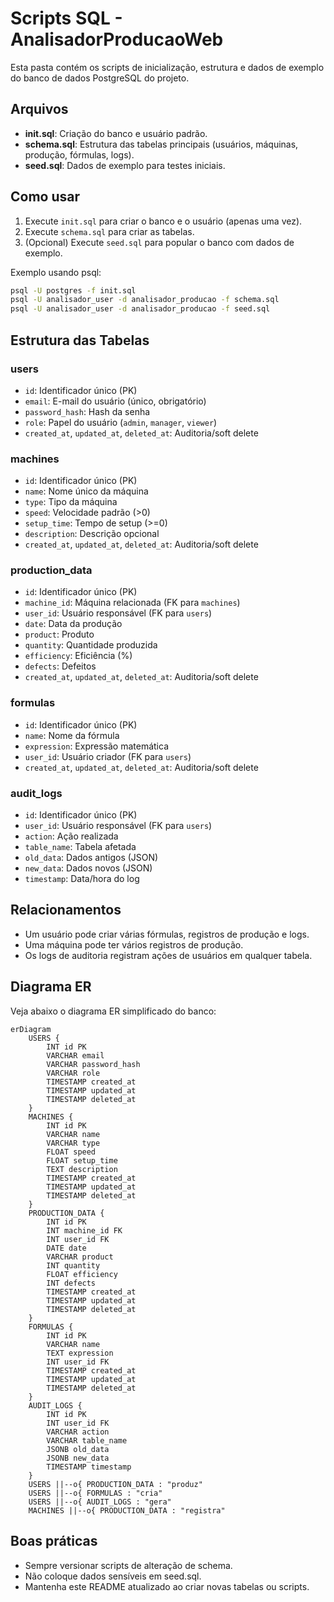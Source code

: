 # Scripts SQL - AnalisadorProducaoWeb

Esta pasta contém os scripts de inicialização, estrutura e dados de exemplo do banco de dados PostgreSQL do projeto.

## Arquivos
- **init.sql**: Criação do banco e usuário padrão.
- **schema.sql**: Estrutura das tabelas principais (usuários, máquinas, produção, fórmulas, logs).
- **seed.sql**: Dados de exemplo para testes iniciais.

## Como usar
1. Execute `init.sql` para criar o banco e o usuário (apenas uma vez).
2. Execute `schema.sql` para criar as tabelas.
3. (Opcional) Execute `seed.sql` para popular o banco com dados de exemplo.

Exemplo usando psql:
```bash
psql -U postgres -f init.sql
psql -U analisador_user -d analisador_producao -f schema.sql
psql -U analisador_user -d analisador_producao -f seed.sql
```

## Estrutura das Tabelas

### users
- `id`: Identificador único (PK)
- `email`: E-mail do usuário (único, obrigatório)
- `password_hash`: Hash da senha
- `role`: Papel do usuário (`admin`, `manager`, `viewer`)
- `created_at`, `updated_at`, `deleted_at`: Auditoria/soft delete

### machines
- `id`: Identificador único (PK)
- `name`: Nome único da máquina
- `type`: Tipo da máquina
- `speed`: Velocidade padrão (>0)
- `setup_time`: Tempo de setup (>=0)
- `description`: Descrição opcional
- `created_at`, `updated_at`, `deleted_at`: Auditoria/soft delete

### production_data
- `id`: Identificador único (PK)
- `machine_id`: Máquina relacionada (FK para `machines`)
- `user_id`: Usuário responsável (FK para `users`)
- `date`: Data da produção
- `product`: Produto
- `quantity`: Quantidade produzida
- `efficiency`: Eficiência (%)
- `defects`: Defeitos
- `created_at`, `updated_at`, `deleted_at`: Auditoria/soft delete

### formulas
- `id`: Identificador único (PK)
- `name`: Nome da fórmula
- `expression`: Expressão matemática
- `user_id`: Usuário criador (FK para `users`)
- `created_at`, `updated_at`, `deleted_at`: Auditoria/soft delete

### audit_logs
- `id`: Identificador único (PK)
- `user_id`: Usuário responsável (FK para `users`)
- `action`: Ação realizada
- `table_name`: Tabela afetada
- `old_data`: Dados antigos (JSON)
- `new_data`: Dados novos (JSON)
- `timestamp`: Data/hora do log

## Relacionamentos
- Um usuário pode criar várias fórmulas, registros de produção e logs.
- Uma máquina pode ter vários registros de produção.
- Os logs de auditoria registram ações de usuários em qualquer tabela.

## Diagrama ER
Veja abaixo o diagrama ER simplificado do banco:

```mermaid
erDiagram
    USERS {
        INT id PK
        VARCHAR email
        VARCHAR password_hash
        VARCHAR role
        TIMESTAMP created_at
        TIMESTAMP updated_at
        TIMESTAMP deleted_at
    }
    MACHINES {
        INT id PK
        VARCHAR name
        VARCHAR type
        FLOAT speed
        FLOAT setup_time
        TEXT description
        TIMESTAMP created_at
        TIMESTAMP updated_at
        TIMESTAMP deleted_at
    }
    PRODUCTION_DATA {
        INT id PK
        INT machine_id FK
        INT user_id FK
        DATE date
        VARCHAR product
        INT quantity
        FLOAT efficiency
        INT defects
        TIMESTAMP created_at
        TIMESTAMP updated_at
        TIMESTAMP deleted_at
    }
    FORMULAS {
        INT id PK
        VARCHAR name
        TEXT expression
        INT user_id FK
        TIMESTAMP created_at
        TIMESTAMP updated_at
        TIMESTAMP deleted_at
    }
    AUDIT_LOGS {
        INT id PK
        INT user_id FK
        VARCHAR action
        VARCHAR table_name
        JSONB old_data
        JSONB new_data
        TIMESTAMP timestamp
    }
    USERS ||--o{ PRODUCTION_DATA : "produz"
    USERS ||--o{ FORMULAS : "cria"
    USERS ||--o{ AUDIT_LOGS : "gera"
    MACHINES ||--o{ PRODUCTION_DATA : "registra"
```

## Boas práticas
- Sempre versionar scripts de alteração de schema.
- Não coloque dados sensíveis em seed.sql.
- Mantenha este README atualizado ao criar novas tabelas ou scripts. 